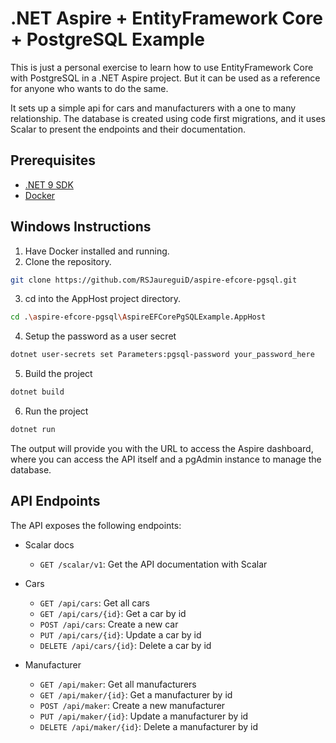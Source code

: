 # .NET Aspire + EntityFramework Core + PostgreSQL Example
This is just a personal exercise to learn how to use EntityFramework Core with PostgreSQL in a .NET Aspire project. But it can be used as a reference for anyone who wants to do the same.

It sets up a simple api for cars and manufacturers with a one to many relationship. The database is created using code first migrations, and it uses Scalar to present the endpoints and their documentation.

## Prerequisites

- [.NET 9 SDK](https://dotnet.microsoft.com/download/dotnet/9.0)
- [Docker](https://www.docker.com/get-started)

## Windows Instructions

1. Have Docker installed and running.
2. Clone the repository.

```bash
git clone https://github.com/RSJaureguiD/aspire-efcore-pgsql.git
```

3. cd into the AppHost project directory.

```bash
cd .\aspire-efcore-pgsql\AspireEFCorePgSQLExample.AppHost
```

4. Setup the password as a user secret

```bash
dotnet user-secrets set Parameters:pgsql-password your_password_here
```

5. Build the project

```bash
dotnet build
```

6. Run the project

```bash
dotnet run
```

The output will provide you with the URL to access the Aspire dashboard, where you can access the API itself and a pgAdmin instance to manage the database.

## API Endpoints

The API exposes the following endpoints:

- Scalar docs
    - `GET /scalar/v1`: Get the API documentation with Scalar

- Cars
    - `GET /api/cars`: Get all cars
    - `GET /api/cars/{id}`: Get a car by id
    - `POST /api/cars`: Create a new car
    - `PUT /api/cars/{id}`: Update a car by id
    - `DELETE /api/cars/{id}`: Delete a car by id

- Manufacturer
    - `GET /api/maker`: Get all manufacturers
    - `GET /api/maker/{id}`: Get a manufacturer by id
    - `POST /api/maker`: Create a new manufacturer
    - `PUT /api/maker/{id}`: Update a manufacturer by id
    - `DELETE /api/maker/{id}`: Delete a manufacturer by id

